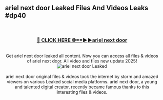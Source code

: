 ## ariel next door Leaked Files And Videos Leaks #dp40
<br>
<div align="center">
<h3><a href="https://watchclip.my.id/ariel next door" rel="nofollow">🔴 CLICK HERE 🌐==►►ariel next door</a></h3>
<br>
Get ariel next door leaked all content. Now you can access all files & videos of ariel next door. All video and files new update 2025!
<br>
<a href="https://watchclip.my.id/ariel next door" rel="nofollow" data-target="animated-image.originalLink"><img src="https://i.ibb.co.com/WyWwxjT/player-gif2.gif" alt="ariel next door Leaked" style="max-width: 100%; display: inline-block;" data-target="animated-image.originalImage"></a>
<br><br>
ariel next door original files & videos took the internet by storm and amazed viewers on various Leaked social media platforms. ariel next door, a young and talented digital creator, recently became famous thanks to this interesting files & videos.
</div>
<br>